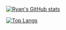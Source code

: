 [![Ryan's GitHub stats](https://github-readme-stats.vercel.app/api?username=RyanSylvester&count_private=true&theme=calm)](https://github.com/anuraghazra/github-readme-stats)

[![Top Langs](https://github-readme-stats.vercel.app/api/top-langs/?username=RyanSylvester&layout=compact)](https://github.com/anuraghazra/github-readme-stats)

